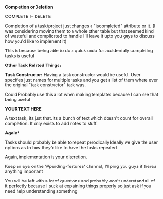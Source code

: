 **Completion or Deletion**

COMPLETE != DELETE

Completion of a task/project just changes a "iscompleted" attribute on it.
(I was considering moving them to a whole other table but that seemed kind of wasteful and complicated to handle
I'll leave it upto you guys to discuss how you'd like to implement it)

This is because being able to do a quick undo for accidentally completing tasks is useful

**Other Task Related Things:**


**Task Constructor:**
Having a task constructor would be useful. User specifies just names for multiple tasks
and you get a list of them where ever the original "task constructor" task was.

Could Probably use this a lot when making templates because I can see that being useful 

**YOUR TEXT HERE**

A text task, its just that. Its a bunch of text which doesn't count for overall completion. 
It only exists to add notes to stuff.

**Again?**

Tasks should probably be able to repeat perodically
Ideally we give the user options as to how they'd like to
have the tasks repeated

Again, implementation is your discretion. 

Keep an eye on the '\#pending-features' channel, I'll ping you guys if theres anything important

You will be left with a lot of questions and probably won't understand all of it perfectly
because I suck at explaining things properly so just ask if you need help understanding something